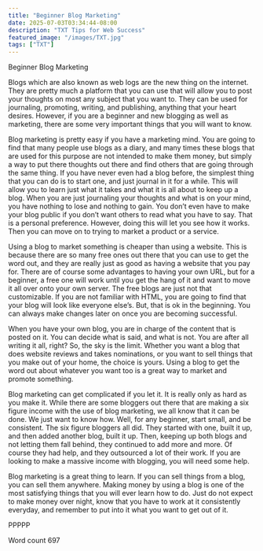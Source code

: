 ```yaml
---
title: "Beginner Blog Marketing"
date: 2025-07-03T03:34:44-08:00
description: "TXT Tips for Web Success"
featured_image: "/images/TXT.jpg"
tags: ["TXT"]
---
```


Beginner Blog Marketing

Blogs which are also known as web logs are the new thing on the internet. They are pretty much a platform that you can use that will allow you to post your thoughts on most any subject that you want to. They can be used for journaling, promoting, writing, and publishing, anything that your heart desires. However, if you are a beginner and new blogging as well as marketing, there are some very important things that you will want to know.

Blog marketing is pretty easy if you have a marketing mind. You are going to find that many people use blogs as a diary, and many times these blogs that are used for this purpose are not intended to make them money, but simply a way to put there thoughts out there and find others that are going through the same thing. If you have never even had a blog before, the simplest thing that you can do is to start one, and just journal in it for a while. This will allow you to learn just what it takes and what it is all about to keep up a blog. When you are just journaling your thoughts and what is on your mind, you have nothing to lose and nothing to gain. You don’t even have to make your blog public if you don’t want others to read what you have to say. That is a personal preference. However, doing this will let you see how it works. Then you can move on to trying to market a product or a service.

Using a blog to market something is cheaper than using a website. This is because there are so many free ones out there that you can use to get the word out, and they are really just as good as having a website that you pay for. There are of course some advantages to having your own URL, but for a beginner, a free one will work until you get the hang of it and want to move it all over onto your own server. The free blogs are just not that customizable. If you are not familiar with HTML, you are going to find that your blog will look like everyone else’s. But, that is ok in the beginning. You can always make changes later on once you are becoming successful. 

When you have your own blog, you are in charge of the content that is posted on it. You can decide what is said, and what is not. You are after all writing it all, right? So, the sky is the limit. Whether you want a blog that does website reviews and takes nominations, or you want to sell things that you make out of your home, the choice is yours. Using a blog to get the word out about whatever you want too is a great way to market and promote something.

Blog marketing can get complicated if you let it. It is really only as hard as you make it. While there are some bloggers out there that are making a six figure income with the use of blog marketing, we all know that it can be done. We just want to know how. Well, for any beginner, start small, and be consistent. The six figure bloggers all did. They started with one, built it up, and then added another blog, built it up. Then, keeping up both blogs and not letting them fall behind, they continued to add more and more. Of course they had help, and they outsourced a lot of their work. If you are looking to make a massive income with blogging, you will need some help.

Blog marketing is a great thing to learn. If you can sell things from a blog, you can sell them anywhere. Making money by using a blog is one of the most satisfying things that you will ever learn how to do. Just do not expect to make money over night, know that you have to work at it consistently everyday, and remember to put into it what you want to get out of it.

PPPPP

Word count 697
